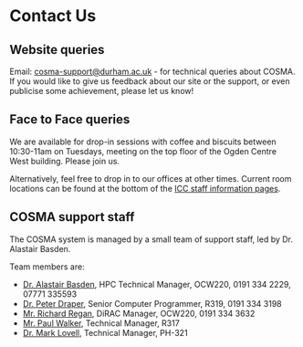 # Contact Us

## Website queries

Email: cosma-support@durham.ac.uk - for technical queries about COSMA.
If you would like to give us feedback about our site or the support, or even publicise some achievement, please let us know!

## Face to Face queries

We are available for drop-in sessions with coffee and biscuits between 10:30-11am on Tuesdays, meeting on the top floor of the Ogden Centre West building.  Please join us.

Alternatively, feel free to drop in to our offices at other times. Current room locations can be found at the bottom of the [ICC staff information pages](https://icc.dur.ac.uk/index.php?content=Staff/Staff).

## COSMA support staff

The COSMA system is managed by a small team of support staff, led by Dr. Alastair Basden.

Team members are: 

- [Dr. Alastair Basden](https://www.durham.ac.uk/staff/a-g-basden/), HPC Technical Manager, OCW220, 0191 334 2229, 07771 335593
- [Dr. Peter Draper](https://www.durham.ac.uk/staff/p-w-draper/), Senior Computer Programmer, R319, 0191 334 3198
- [Mr. Richard Regan](https://www.durham.ac.uk/staff/richard-regan/), DiRAC Manager, OCW220, 0191 334 3632
- [Mr. Paul Walker](https://www.durham.ac.uk/staff/paul-a-walker/), Technical Manager, R317
- [Dr. Mark Lovell](https://www.durham.ac.uk/staff/m-r-lovell/), Technical Manager, PH-321
